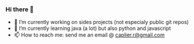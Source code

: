 ### Hi there 👋

- 🔭 I’m currently working on sides projects (not especialy public git repos)
- 🌱 I’m currently learning java (a lot) but also python and javascript
- 📫 How to reach me: send me an email @ caplier.r@gmail.com

<!--
**rcaplier/rcaplier** is a ✨ _special_ ✨ repository because its `README.md` (this file) appears on your GitHub profile.

Here are some ideas to get you started:

- 🔭 I’m currently working on ...
- 🌱 I’m currently learning ...
- 👯 I’m looking to collaborate on ...
- 🤔 I’m looking for help with ...
- 💬 Ask me about ...
- 📫 How to reach me: ...
- 😄 Pronouns: ...
- ⚡ Fun fact: ...
-->
